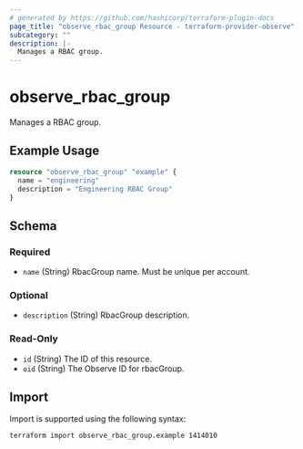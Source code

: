 ```yaml
---
# generated by https://github.com/hashicorp/terraform-plugin-docs
page_title: "observe_rbac_group Resource - terraform-provider-observe"
subcategory: ""
description: |-
  Manages a RBAC group.
---
```

# observe_rbac_group

Manages a RBAC group.
## Example Usage
```terraform
resource "observe_rbac_group" "example" {
  name = "engineering"
  description = "Engineering RBAC Group"
}
```
<!-- schema generated by tfplugindocs -->
## Schema

### Required

- `name` (String) RbacGroup name. Must be unique per account.

### Optional

- `description` (String) RbacGroup description.

### Read-Only

- `id` (String) The ID of this resource.
- `oid` (String) The Observe ID for rbacGroup.
## Import
Import is supported using the following syntax:
```shell
terraform import observe_rbac_group.example 1414010
```

